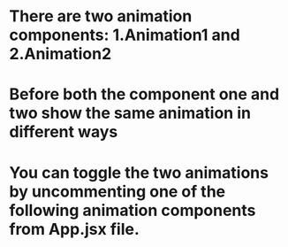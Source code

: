 # There are two animation components: 1.Animation1 and 2.Animation2

# Before both the component one and two show the same animation in different ways

# You can toggle the two animations by uncommenting one of the following animation components from App.jsx file.
